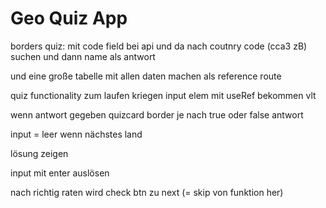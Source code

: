 # Geo Quiz App

borders quiz: mit code field bei api und da nach coutnry code (cca3 zB) suchen und dann name als antwort

und eine große tabelle mit allen daten machen als reference route

quiz functionality zum laufen kriegen
input elem mit useRef bekommen vlt

wenn antwort gegeben quizcard border je nach true oder false antwort

input = leer wenn nächstes land

lösung zeigen

input mit enter auslösen

nach richtig raten wird check btn zu next (= skip von funktion her)
